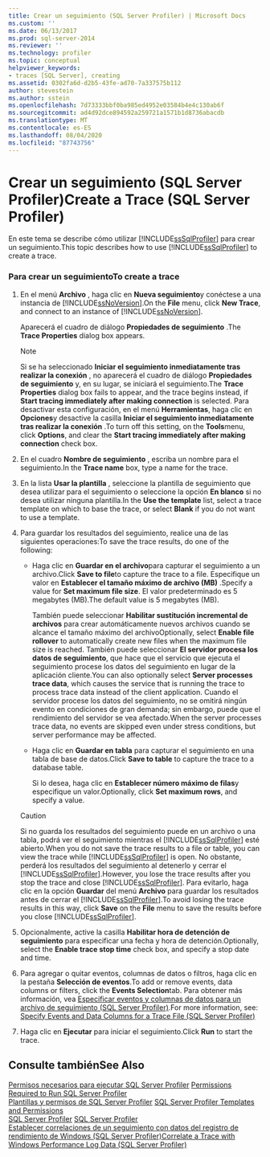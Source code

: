 ```yaml
---
title: Crear un seguimiento (SQL Server Profiler) | Microsoft Docs
ms.custom: ''
ms.date: 06/13/2017
ms.prod: sql-server-2014
ms.reviewer: ''
ms.technology: profiler
ms.topic: conceptual
helpviewer_keywords:
- traces [SQL Server], creating
ms.assetid: 0302fa6d-d2b5-43fe-ad70-7a337575b112
author: stevestein
ms.author: sstein
ms.openlocfilehash: 7d73333bbf0ba985ed4952e03584b4e4c130ab6f
ms.sourcegitcommit: ad4d92dce894592a259721a1571b1d8736abacdb
ms.translationtype: MT
ms.contentlocale: es-ES
ms.lasthandoff: 08/04/2020
ms.locfileid: "87743756"
---
```

# <a name="create-a-trace-sql-server-profiler"></a><span data-ttu-id="151ee-102">Crear un seguimiento (SQL Server Profiler)</span><span class="sxs-lookup"><span data-stu-id="151ee-102">Create a Trace (SQL Server Profiler)</span></span>
  <span data-ttu-id="151ee-103">En este tema se describe cómo utilizar [!INCLUDE[ssSqlProfiler](../../includes/sssqlprofiler-md.md)] para crear un seguimiento.</span><span class="sxs-lookup"><span data-stu-id="151ee-103">This topic describes how to use [!INCLUDE[ssSqlProfiler](../../includes/sssqlprofiler-md.md)] to create a trace.</span></span>  
  
### <a name="to-create-a-trace"></a><span data-ttu-id="151ee-104">Para crear un seguimiento</span><span class="sxs-lookup"><span data-stu-id="151ee-104">To create a trace</span></span>  
  
1.  <span data-ttu-id="151ee-105">En el menú **Archivo** , haga clic en **Nueva seguimiento**y conéctese a una instancia de [!INCLUDE[ssNoVersion](../../includes/ssnoversion-md.md)].</span><span class="sxs-lookup"><span data-stu-id="151ee-105">On the **File** menu, click **New Trace**, and connect to an instance of [!INCLUDE[ssNoVersion](../../includes/ssnoversion-md.md)].</span></span>  
  
     <span data-ttu-id="151ee-106">Aparecerá el cuadro de diálogo **Propiedades de seguimiento** .</span><span class="sxs-lookup"><span data-stu-id="151ee-106">The **Trace Properties** dialog box appears.</span></span>  
  
    > [!NOTE]  
    >  <span data-ttu-id="151ee-107">Si se ha seleccionado **Iniciar el seguimiento inmediatamente tras realizar la conexión** , no aparecerá el cuadro de diálogo **Propiedades de seguimiento** y, en su lugar, se iniciará el seguimiento.</span><span class="sxs-lookup"><span data-stu-id="151ee-107">The **Trace Properties** dialog box fails to appear, and the trace begins instead, if **Start tracing immediately after making connection** is selected.</span></span> <span data-ttu-id="151ee-108">Para desactivar esta configuración, en el menú **Herramientas**, haga clic en **Opciones**y desactive la casilla **Iniciar el seguimiento inmediatamente tras realizar la conexión** .</span><span class="sxs-lookup"><span data-stu-id="151ee-108">To turn off this setting, on the **Tools**menu, click **Options**, and clear the **Start tracing immediately after making connection** check box.</span></span>  
  
2.  <span data-ttu-id="151ee-109">En el cuadro **Nombre de seguimiento** , escriba un nombre para el seguimiento.</span><span class="sxs-lookup"><span data-stu-id="151ee-109">In the **Trace name** box, type a name for the trace.</span></span>  
  
3.  <span data-ttu-id="151ee-110">En la lista **Usar la plantilla** , seleccione la plantilla de seguimiento que desea utilizar para el seguimiento o seleccione la opción **En blanco** si no desea utilizar ninguna plantilla.</span><span class="sxs-lookup"><span data-stu-id="151ee-110">In the **Use the template** list, select a trace template on which to base the trace, or select **Blank** if you do not want to use a template.</span></span>  
  
4.  <span data-ttu-id="151ee-111">Para guardar los resultados del seguimiento, realice una de las siguientes operaciones:</span><span class="sxs-lookup"><span data-stu-id="151ee-111">To save the trace results, do one of the following:</span></span>  
  
    -   <span data-ttu-id="151ee-112">Haga clic en **Guardar en el archivo**para capturar el seguimiento a un archivo.</span><span class="sxs-lookup"><span data-stu-id="151ee-112">Click **Save to file**to capture the trace to a file.</span></span> <span data-ttu-id="151ee-113">Especifique un valor en **Establecer el tamaño máximo de archivo (MB)** .</span><span class="sxs-lookup"><span data-stu-id="151ee-113">Specify a value for **Set maximum file size**.</span></span> <span data-ttu-id="151ee-114">El valor predeterminado es 5 megabytes (MB).</span><span class="sxs-lookup"><span data-stu-id="151ee-114">The default value is 5 megabytes (MB).</span></span>  
  
         <span data-ttu-id="151ee-115">También puede seleccionar **Habilitar sustitución incremental de archivos** para crear automáticamente nuevos archivos cuando se alcance el tamaño máximo del archivo</span><span class="sxs-lookup"><span data-stu-id="151ee-115">Optionally, select **Enable file rollover** to automatically create new files when the maximum file size is reached.</span></span> <span data-ttu-id="151ee-116">También puede seleccionar **El servidor procesa los datos de seguimiento**, que hace que el servicio que ejecuta el seguimiento procese los datos del seguimiento en lugar de la aplicación cliente.</span><span class="sxs-lookup"><span data-stu-id="151ee-116">You can also optionally select **Server processes trace data**, which causes the service that is running the trace to process trace data instead of the client application.</span></span> <span data-ttu-id="151ee-117">Cuando el servidor procese los datos del seguimiento, no se omitirá ningún evento en condiciones de gran demanda; sin embargo, puede que el rendimiento del servidor se vea afectado.</span><span class="sxs-lookup"><span data-stu-id="151ee-117">When the server processes trace data, no events are skipped even under stress conditions, but server performance may be affected.</span></span>  
  
    -   <span data-ttu-id="151ee-118">Haga clic en **Guardar en tabla** para capturar el seguimiento en una tabla de base de datos.</span><span class="sxs-lookup"><span data-stu-id="151ee-118">Click **Save to table** to capture the trace to a database table.</span></span>  
  
         <span data-ttu-id="151ee-119">Si lo desea, haga clic en **Establecer número máximo de filas**y especifique un valor.</span><span class="sxs-lookup"><span data-stu-id="151ee-119">Optionally, click **Set maximum rows**, and specify a value.</span></span>  
  
    > [!CAUTION]  
    >  <span data-ttu-id="151ee-120">Si no guarda los resultados del seguimiento puede en un archivo o una tabla, podrá ver el seguimiento mientras el [!INCLUDE[ssSqlProfiler](../../includes/sssqlprofiler-md.md)] esté abierto.</span><span class="sxs-lookup"><span data-stu-id="151ee-120">When you do not save the trace results to a file or table, you can view the trace while [!INCLUDE[ssSqlProfiler](../../includes/sssqlprofiler-md.md)] is open.</span></span> <span data-ttu-id="151ee-121">No obstante, perderá los resultados del seguimiento al detenerlo y cerrar el [!INCLUDE[ssSqlProfiler](../../includes/sssqlprofiler-md.md)].</span><span class="sxs-lookup"><span data-stu-id="151ee-121">However, you lose the trace results after you stop the trace and close [!INCLUDE[ssSqlProfiler](../../includes/sssqlprofiler-md.md)].</span></span> <span data-ttu-id="151ee-122">Para evitarlo, haga clic en la opción **Guardar** del menú **Archivo** para guardar los resultados antes de cerrar el [!INCLUDE[ssSqlProfiler](../../includes/sssqlprofiler-md.md)].</span><span class="sxs-lookup"><span data-stu-id="151ee-122">To avoid losing the trace results in this way, click **Save** on the **File** menu to save the results before you close [!INCLUDE[ssSqlProfiler](../../includes/sssqlprofiler-md.md)].</span></span>  
  
5.  <span data-ttu-id="151ee-123">Opcionalmente, active la casilla **Habilitar hora de detención de seguimiento** para especificar una fecha y hora de detención.</span><span class="sxs-lookup"><span data-stu-id="151ee-123">Optionally, select the **Enable trace stop time** check box, and specify a stop date and time.</span></span>  
  
6.  <span data-ttu-id="151ee-124">Para agregar o quitar eventos, columnas de datos o filtros, haga clic en la pestaña **Selección de eventos**.</span><span class="sxs-lookup"><span data-stu-id="151ee-124">To add or remove events, data columns or filters, click the **Events Selection**tab.</span></span> <span data-ttu-id="151ee-125">Para obtener más información, vea [Especificar eventos y columnas de datos para un archivo de seguimiento &#40;SQL Server Profiler&#41;](sql-server-profiler.md).</span><span class="sxs-lookup"><span data-stu-id="151ee-125">For more information, see: [Specify Events and Data Columns for a Trace File &#40;SQL Server Profiler&#41;](sql-server-profiler.md)</span></span>  
  
7.  <span data-ttu-id="151ee-126">Haga clic en **Ejecutar** para iniciar el seguimiento.</span><span class="sxs-lookup"><span data-stu-id="151ee-126">Click **Run** to start the trace.</span></span>  
  
## <a name="see-also"></a><span data-ttu-id="151ee-127">Consulte también</span><span class="sxs-lookup"><span data-stu-id="151ee-127">See Also</span></span>  
 <span data-ttu-id="151ee-128">[Permisos necesarios para ejecutar SQL Server Profiler](permissions-required-to-run-sql-server-profiler.md) </span><span class="sxs-lookup"><span data-stu-id="151ee-128">[Permissions Required to Run SQL Server Profiler](permissions-required-to-run-sql-server-profiler.md) </span></span>  
 <span data-ttu-id="151ee-129">[Plantillas y permisos de SQL Server Profiler](sql-server-profiler-templates-and-permissions.md) </span><span class="sxs-lookup"><span data-stu-id="151ee-129">[SQL Server Profiler Templates and Permissions](sql-server-profiler-templates-and-permissions.md) </span></span>  
 <span data-ttu-id="151ee-130">[SQL Server Profiler](sql-server-profiler.md) </span><span class="sxs-lookup"><span data-stu-id="151ee-130">[SQL Server Profiler](sql-server-profiler.md) </span></span>  
 [<span data-ttu-id="151ee-131">Establecer correlaciones de un seguimiento con datos del registro de rendimiento de Windows &#40;SQL Server Profiler&#41;</span><span class="sxs-lookup"><span data-stu-id="151ee-131">Correlate a Trace with Windows Performance Log Data &#40;SQL Server Profiler&#41;</span></span>](../../database-engine/correlate-a-trace-with-windows-performance-log-data-sql-server-profiler.md)  
  
  
